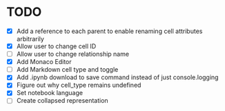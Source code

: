 # TODO

- [x] Add a reference to each parent to enable renaming cell attributes arbitrarily
- [x] Allow user to change cell ID
- [ ] Allow user to change relationship name
- [x] Add Monaco Editor
- [ ] Add Markdown cell type and toggle
- [x] Add .ipynb download to save command instead of just console.logging
- [x] Figure out why cell_type remains undefined
- [x] Set notebook language
- [ ] Create collapsed representation
